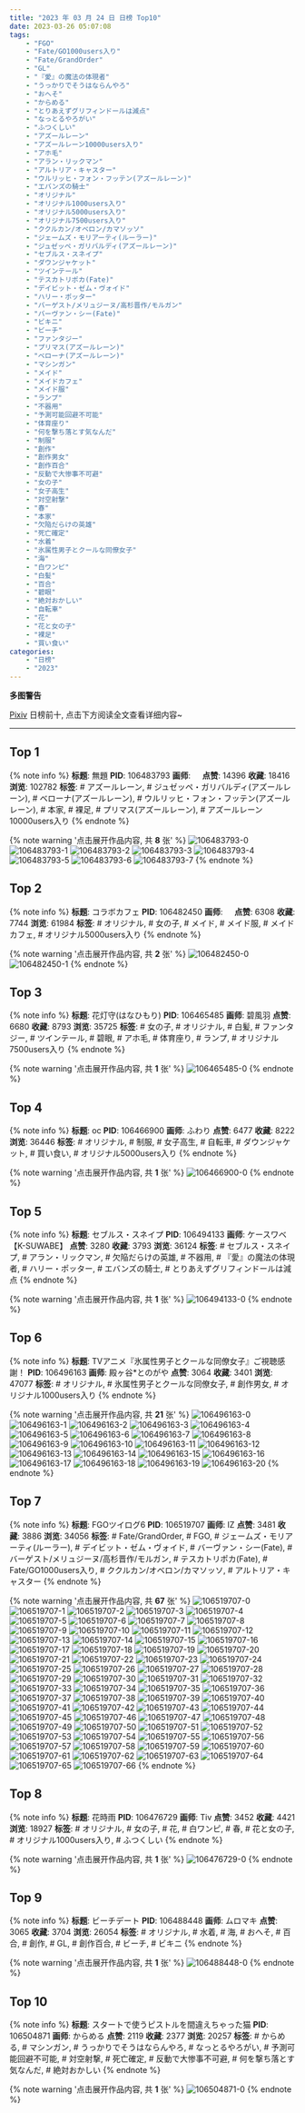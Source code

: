 ```yaml
---
title: "2023 年 03 月 24 日 日榜 Top10"
date: 2023-03-26 05:07:08
tags:
    - "FGO"
    - "Fate/GO1000users入り"
    - "Fate/GrandOrder"
    - "GL"
    - "『愛』の魔法の体現者"
    - "うっかりでそうはならんやろ"
    - "おへそ"
    - "からめる"
    - "とりあえずグリフィンドールは減点"
    - "なっとるやろがい"
    - "ふつくしい"
    - "アズールレーン"
    - "アズールレーン10000users入り"
    - "アホ毛"
    - "アラン・リックマン"
    - "アルトリア・キャスター"
    - "ウルリッヒ・フォン・フッテン(アズールレーン)"
    - "エバンズの騎士"
    - "オリジナル"
    - "オリジナル1000users入り"
    - "オリジナル5000users入り"
    - "オリジナル7500users入り"
    - "ククルカン/オベロン/カマソッソ"
    - "ジェームズ・モリアーティ(ルーラー)"
    - "ジュゼッペ・ガリバルディ(アズールレーン)"
    - "セブルス・スネイプ"
    - "ダウンジャケット"
    - "ツインテール"
    - "テスカトリポカ(Fate)"
    - "デイビット・ゼム・ヴォイド"
    - "ハリー・ポッター"
    - "バーゲスト/メリュジーヌ/高杉晋作/モルガン"
    - "バーヴァン・シー(Fate)"
    - "ビキニ"
    - "ビーチ"
    - "ファンタジー"
    - "プリマス(アズールレーン)"
    - "ベローナ(アズールレーン)"
    - "マシンガン"
    - "メイド"
    - "メイドカフェ"
    - "メイド服"
    - "ランプ"
    - "不器用"
    - "予測可能回避不可能"
    - "体育座り"
    - "何を撃ち落とす気なんだ"
    - "制服"
    - "創作"
    - "創作男女"
    - "創作百合"
    - "反動で大惨事不可避"
    - "女の子"
    - "女子高生"
    - "対空射撃"
    - "春"
    - "本家"
    - "欠陥だらけの英雄"
    - "死亡確定"
    - "水着"
    - "氷属性男子とクールな同僚女子"
    - "海"
    - "白ワンピ"
    - "白髪"
    - "百合"
    - "碧眼"
    - "絶対おかしい"
    - "自転車"
    - "花"
    - "花と女の子"
    - "裸足"
    - "買い食い"
categories:
    - "日榜"
    - "2023"
---
```


<i class="fa fa-triangle-exclamation"></i>**多图警告**<i class="fa fa-triangle-exclamation"></i>

[Pixiv](https://www.pixiv.net/) 日榜前十, 点击下方阅读全文查看详细内容~

<!-- more -->

---

## Top 1

{% note info %}
**标题**: 無題
**PID**: 106483793 **画师**: ㅤ
**点赞**: 14396 **收藏**: 18416 **浏览**: 102782
**标签**: # アズールレーン, # ジュゼッペ・ガリバルディ(アズールレーン), # ベローナ(アズールレーン), # ウルリッヒ・フォン・フッテン(アズールレーン), # 本家, # 裸足, # プリマス(アズールレーン), # アズールレーン10000users入り
{% endnote %}

{% note warning '点击展开作品内容, 共 **8** 张' %}
![106483793-0](https://i.pixiv.re/img-original/img/2023/03/23/18/50/22/106483793_p0.jpg)
![106483793-1](https://i.pixiv.re/img-original/img/2023/03/23/18/50/22/106483793_p1.jpg)
![106483793-2](https://i.pixiv.re/img-original/img/2023/03/23/18/50/22/106483793_p2.jpg)
![106483793-3](https://i.pixiv.re/img-original/img/2023/03/23/18/50/22/106483793_p3.jpg)
![106483793-4](https://i.pixiv.re/img-original/img/2023/03/23/18/50/22/106483793_p4.jpg)
![106483793-5](https://i.pixiv.re/img-original/img/2023/03/23/18/50/22/106483793_p5.jpg)
![106483793-6](https://i.pixiv.re/img-original/img/2023/03/23/18/50/22/106483793_p6.jpg)
![106483793-7](https://i.pixiv.re/img-original/img/2023/03/23/18/50/22/106483793_p7.jpg)
{% endnote %}

## Top 2

{% note info %}
**标题**: コラボカフェ
**PID**: 106482450 **画师**: ㅤ
**点赞**: 6308 **收藏**: 7744 **浏览**: 61984
**标签**: # オリジナル, # 女の子, # メイド, # メイド服, # メイドカフェ, # オリジナル5000users入り
{% endnote %}

{% note warning '点击展开作品内容, 共 **2** 张' %}
![106482450-0](https://i.pixiv.re/img-original/img/2023/03/23/17/58/11/106482450_p0.jpg)
![106482450-1](https://i.pixiv.re/img-original/img/2023/03/23/17/58/11/106482450_p1.jpg)
{% endnote %}

## Top 3

{% note info %}
**标题**: 花灯守(はなひもり)
**PID**: 106465485 **画师**: 碧風羽
**点赞**: 6680 **收藏**: 8793 **浏览**: 35725
**标签**: # 女の子, # オリジナル, # 白髪, # ファンタジー, # ツインテール, # 碧眼, # アホ毛, # 体育座り, # ランプ, # オリジナル7500users入り
{% endnote %}

{% note warning '点击展开作品内容, 共 **1** 张' %}
![106465485-0](https://i.pixiv.re/img-original/img/2023/03/23/00/01/47/106465485_p0.jpg)
{% endnote %}

## Top 4

{% note info %}
**标题**: oc
**PID**: 106466900 **画师**: ふわり
**点赞**: 6477 **收藏**: 8222 **浏览**: 36446
**标签**: # オリジナル, # 制服, # 女子高生, # 自転車, # ダウンジャケット, # 買い食い, # オリジナル5000users入り
{% endnote %}

{% note warning '点击展开作品内容, 共 **1** 张' %}
![106466900-0](https://i.pixiv.re/img-original/img/2023/03/23/00/43/11/106466900_p0.jpg)
{% endnote %}

## Top 5

{% note info %}
**标题**: セブルス・スネイプ
**PID**: 106494133 **画师**: ケースワベ【K-SUWABE】
**点赞**: 3280 **收藏**: 3793 **浏览**: 36124
**标签**: # セブルス・スネイプ, # アラン・リックマン, # 欠陥だらけの英雄, # 不器用, # 『愛』の魔法の体現者, # ハリー・ポッター, # エバンズの騎士, # とりあえずグリフィンドールは減点
{% endnote %}

{% note warning '点击展开作品内容, 共 **1** 张' %}
![106494133-0](https://i.pixiv.re/img-original/img/2023/03/24/00/02/19/106494133_p0.jpg)
{% endnote %}

## Top 6

{% note info %}
**标题**: TVアニメ『氷属性男子とクールな同僚女子』ご視聴感謝！
**PID**: 106496163 **画师**: 殿ヶ谷*とのがや
**点赞**: 3064 **收藏**: 3401 **浏览**: 47077
**标签**: # オリジナル, # 氷属性男子とクールな同僚女子, # 創作男女, # オリジナル1000users入り
{% endnote %}

{% note warning '点击展开作品内容, 共 **21** 张' %}
![106496163-0](https://i.pixiv.re/img-original/img/2023/03/24/01/00/14/106496163_p0.jpg)
![106496163-1](https://i.pixiv.re/img-original/img/2023/03/24/01/00/14/106496163_p1.jpg)
![106496163-2](https://i.pixiv.re/img-original/img/2023/03/24/01/00/14/106496163_p2.jpg)
![106496163-3](https://i.pixiv.re/img-original/img/2023/03/24/01/00/14/106496163_p3.jpg)
![106496163-4](https://i.pixiv.re/img-original/img/2023/03/24/01/00/14/106496163_p4.jpg)
![106496163-5](https://i.pixiv.re/img-original/img/2023/03/24/01/00/14/106496163_p5.jpg)
![106496163-6](https://i.pixiv.re/img-original/img/2023/03/24/01/00/14/106496163_p6.jpg)
![106496163-7](https://i.pixiv.re/img-original/img/2023/03/24/01/00/14/106496163_p7.jpg)
![106496163-8](https://i.pixiv.re/img-original/img/2023/03/24/01/00/14/106496163_p8.jpg)
![106496163-9](https://i.pixiv.re/img-original/img/2023/03/24/01/00/14/106496163_p9.jpg)
![106496163-10](https://i.pixiv.re/img-original/img/2023/03/24/01/00/14/106496163_p10.jpg)
![106496163-11](https://i.pixiv.re/img-original/img/2023/03/24/01/00/14/106496163_p11.jpg)
![106496163-12](https://i.pixiv.re/img-original/img/2023/03/24/01/00/14/106496163_p12.jpg)
![106496163-13](https://i.pixiv.re/img-original/img/2023/03/24/01/00/14/106496163_p13.jpg)
![106496163-14](https://i.pixiv.re/img-original/img/2023/03/24/01/00/14/106496163_p14.jpg)
![106496163-15](https://i.pixiv.re/img-original/img/2023/03/24/01/00/14/106496163_p15.jpg)
![106496163-16](https://i.pixiv.re/img-original/img/2023/03/24/01/00/14/106496163_p16.jpg)
![106496163-17](https://i.pixiv.re/img-original/img/2023/03/24/01/00/14/106496163_p17.jpg)
![106496163-18](https://i.pixiv.re/img-original/img/2023/03/24/01/00/14/106496163_p18.jpg)
![106496163-19](https://i.pixiv.re/img-original/img/2023/03/24/01/00/14/106496163_p19.jpg)
![106496163-20](https://i.pixiv.re/img-original/img/2023/03/24/01/00/14/106496163_p20.jpg)
{% endnote %}

## Top 7

{% note info %}
**标题**: FGOツイログ6
**PID**: 106519707 **画师**: IZ
**点赞**: 3481 **收藏**: 3886 **浏览**: 34056
**标签**: # Fate/GrandOrder, # FGO, # ジェームズ・モリアーティ(ルーラー), # デイビット・ゼム・ヴォイド, # バーヴァン・シー(Fate), # バーゲスト/メリュジーヌ/高杉晋作/モルガン, # テスカトリポカ(Fate), # Fate/GO1000users入り, # ククルカン/オベロン/カマソッソ, # アルトリア・キャスター
{% endnote %}

{% note warning '点击展开作品内容, 共 **67** 张' %}
![106519707-0](https://i.pixiv.re/img-original/img/2023/03/24/22/02/41/106519707_p0.jpg)
![106519707-1](https://i.pixiv.re/img-original/img/2023/03/24/22/02/41/106519707_p1.jpg)
![106519707-2](https://i.pixiv.re/img-original/img/2023/03/24/22/02/41/106519707_p2.jpg)
![106519707-3](https://i.pixiv.re/img-original/img/2023/03/24/22/02/41/106519707_p3.jpg)
![106519707-4](https://i.pixiv.re/img-original/img/2023/03/24/22/02/41/106519707_p4.jpg)
![106519707-5](https://i.pixiv.re/img-original/img/2023/03/24/22/02/41/106519707_p5.jpg)
![106519707-6](https://i.pixiv.re/img-original/img/2023/03/24/22/02/41/106519707_p6.jpg)
![106519707-7](https://i.pixiv.re/img-original/img/2023/03/24/22/02/41/106519707_p7.jpg)
![106519707-8](https://i.pixiv.re/img-original/img/2023/03/24/22/02/41/106519707_p8.jpg)
![106519707-9](https://i.pixiv.re/img-original/img/2023/03/24/22/02/41/106519707_p9.jpg)
![106519707-10](https://i.pixiv.re/img-original/img/2023/03/24/22/02/41/106519707_p10.jpg)
![106519707-11](https://i.pixiv.re/img-original/img/2023/03/24/22/02/41/106519707_p11.jpg)
![106519707-12](https://i.pixiv.re/img-original/img/2023/03/24/22/02/41/106519707_p12.jpg)
![106519707-13](https://i.pixiv.re/img-original/img/2023/03/24/22/02/41/106519707_p13.jpg)
![106519707-14](https://i.pixiv.re/img-original/img/2023/03/24/22/02/41/106519707_p14.jpg)
![106519707-15](https://i.pixiv.re/img-original/img/2023/03/24/22/02/41/106519707_p15.jpg)
![106519707-16](https://i.pixiv.re/img-original/img/2023/03/24/22/02/41/106519707_p16.jpg)
![106519707-17](https://i.pixiv.re/img-original/img/2023/03/24/22/02/41/106519707_p17.jpg)
![106519707-18](https://i.pixiv.re/img-original/img/2023/03/24/22/02/41/106519707_p18.jpg)
![106519707-19](https://i.pixiv.re/img-original/img/2023/03/24/22/02/41/106519707_p19.jpg)
![106519707-20](https://i.pixiv.re/img-original/img/2023/03/24/22/02/41/106519707_p20.jpg)
![106519707-21](https://i.pixiv.re/img-original/img/2023/03/24/22/02/41/106519707_p21.jpg)
![106519707-22](https://i.pixiv.re/img-original/img/2023/03/24/22/02/41/106519707_p22.jpg)
![106519707-23](https://i.pixiv.re/img-original/img/2023/03/24/22/02/41/106519707_p23.jpg)
![106519707-24](https://i.pixiv.re/img-original/img/2023/03/24/22/02/41/106519707_p24.jpg)
![106519707-25](https://i.pixiv.re/img-original/img/2023/03/24/22/02/41/106519707_p25.jpg)
![106519707-26](https://i.pixiv.re/img-original/img/2023/03/24/22/02/41/106519707_p26.jpg)
![106519707-27](https://i.pixiv.re/img-original/img/2023/03/24/22/02/41/106519707_p27.jpg)
![106519707-28](https://i.pixiv.re/img-original/img/2023/03/24/22/02/41/106519707_p28.jpg)
![106519707-29](https://i.pixiv.re/img-original/img/2023/03/24/22/02/41/106519707_p29.jpg)
![106519707-30](https://i.pixiv.re/img-original/img/2023/03/24/22/02/41/106519707_p30.jpg)
![106519707-31](https://i.pixiv.re/img-original/img/2023/03/24/22/02/41/106519707_p31.jpg)
![106519707-32](https://i.pixiv.re/img-original/img/2023/03/24/22/02/41/106519707_p32.jpg)
![106519707-33](https://i.pixiv.re/img-original/img/2023/03/24/22/02/41/106519707_p33.jpg)
![106519707-34](https://i.pixiv.re/img-original/img/2023/03/24/22/02/41/106519707_p34.jpg)
![106519707-35](https://i.pixiv.re/img-original/img/2023/03/24/22/02/41/106519707_p35.jpg)
![106519707-36](https://i.pixiv.re/img-original/img/2023/03/24/22/02/41/106519707_p36.jpg)
![106519707-37](https://i.pixiv.re/img-original/img/2023/03/24/22/02/41/106519707_p37.jpg)
![106519707-38](https://i.pixiv.re/img-original/img/2023/03/24/22/02/41/106519707_p38.jpg)
![106519707-39](https://i.pixiv.re/img-original/img/2023/03/24/22/02/41/106519707_p39.jpg)
![106519707-40](https://i.pixiv.re/img-original/img/2023/03/24/22/02/41/106519707_p40.jpg)
![106519707-41](https://i.pixiv.re/img-original/img/2023/03/24/22/02/41/106519707_p41.jpg)
![106519707-42](https://i.pixiv.re/img-original/img/2023/03/24/22/02/41/106519707_p42.jpg)
![106519707-43](https://i.pixiv.re/img-original/img/2023/03/24/22/02/41/106519707_p43.jpg)
![106519707-44](https://i.pixiv.re/img-original/img/2023/03/24/22/02/41/106519707_p44.jpg)
![106519707-45](https://i.pixiv.re/img-original/img/2023/03/24/22/02/41/106519707_p45.jpg)
![106519707-46](https://i.pixiv.re/img-original/img/2023/03/24/22/02/41/106519707_p46.jpg)
![106519707-47](https://i.pixiv.re/img-original/img/2023/03/24/22/02/41/106519707_p47.jpg)
![106519707-48](https://i.pixiv.re/img-original/img/2023/03/24/22/02/41/106519707_p48.jpg)
![106519707-49](https://i.pixiv.re/img-original/img/2023/03/24/22/02/41/106519707_p49.jpg)
![106519707-50](https://i.pixiv.re/img-original/img/2023/03/24/22/02/41/106519707_p50.jpg)
![106519707-51](https://i.pixiv.re/img-original/img/2023/03/24/22/02/41/106519707_p51.jpg)
![106519707-52](https://i.pixiv.re/img-original/img/2023/03/24/22/02/41/106519707_p52.jpg)
![106519707-53](https://i.pixiv.re/img-original/img/2023/03/24/22/02/41/106519707_p53.jpg)
![106519707-54](https://i.pixiv.re/img-original/img/2023/03/24/22/02/41/106519707_p54.jpg)
![106519707-55](https://i.pixiv.re/img-original/img/2023/03/24/22/02/41/106519707_p55.jpg)
![106519707-56](https://i.pixiv.re/img-original/img/2023/03/24/22/02/41/106519707_p56.jpg)
![106519707-57](https://i.pixiv.re/img-original/img/2023/03/24/22/02/41/106519707_p57.jpg)
![106519707-58](https://i.pixiv.re/img-original/img/2023/03/24/22/02/41/106519707_p58.jpg)
![106519707-59](https://i.pixiv.re/img-original/img/2023/03/24/22/02/41/106519707_p59.jpg)
![106519707-60](https://i.pixiv.re/img-original/img/2023/03/24/22/02/41/106519707_p60.jpg)
![106519707-61](https://i.pixiv.re/img-original/img/2023/03/24/22/02/41/106519707_p61.jpg)
![106519707-62](https://i.pixiv.re/img-original/img/2023/03/24/22/02/41/106519707_p62.jpg)
![106519707-63](https://i.pixiv.re/img-original/img/2023/03/24/22/02/41/106519707_p63.jpg)
![106519707-64](https://i.pixiv.re/img-original/img/2023/03/24/22/02/41/106519707_p64.jpg)
![106519707-65](https://i.pixiv.re/img-original/img/2023/03/24/22/02/41/106519707_p65.jpg)
![106519707-66](https://i.pixiv.re/img-original/img/2023/03/24/22/02/41/106519707_p66.jpg)
{% endnote %}

## Top 8

{% note info %}
**标题**: 花時雨
**PID**: 106476729 **画师**: Tiv
**点赞**: 3452 **收藏**: 4421 **浏览**: 18927
**标签**: # オリジナル, # 女の子, # 花, # 白ワンピ, # 春, # 花と女の子, # オリジナル1000users入り, # ふつくしい
{% endnote %}

{% note warning '点击展开作品内容, 共 **1** 张' %}
![106476729-0](https://i.pixiv.re/img-original/img/2023/03/23/12/20/27/106476729_p0.jpg)
{% endnote %}

## Top 9

{% note info %}
**标题**: ビーチデート
**PID**: 106488448 **画师**: ムロマキ
**点赞**: 3065 **收藏**: 3704 **浏览**: 26054
**标签**: # オリジナル, # 水着, # 海, # おへそ, # 百合, # 創作, # GL, # 創作百合, # ビーチ, # ビキニ
{% endnote %}

{% note warning '点击展开作品内容, 共 **1** 张' %}
![106488448-0](https://i.pixiv.re/img-original/img/2023/03/23/21/29/35/106488448_p0.jpg)
{% endnote %}

## Top 10

{% note info %}
**标题**: スタートで使うピストルを間違えちゃった猫
**PID**: 106504871 **画师**: からめる
**点赞**: 2119 **收藏**: 2377 **浏览**: 20257
**标签**: # からめる, # マシンガン, # うっかりでそうはならんやろ, # なっとるやろがい, # 予測可能回避不可能, # 対空射撃, # 死亡確定, # 反動で大惨事不可避, # 何を撃ち落とす気なんだ, # 絶対おかしい
{% endnote %}

{% note warning '点击展开作品内容, 共 **1** 张' %}
![106504871-0](https://i.pixiv.re/img-original/img/2023/03/24/11/30/23/106504871_p0.png)
{% endnote %}
